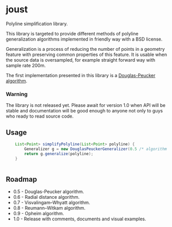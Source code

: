 # joust
Polyline simplification library.

This library is targeted to provide different methods of polyline generalization algorithms implemented in friendly way with a BSD license.

Generalization is a process of reducing the number of points in a geometry feature with preserving
common properties of this feature. It is usable when the source data is oversampled, for example 
straight forward way with sample rate 200m.

The first implementation presented in this library is a [Douglas-Peucker algorithm](https://en.wikipedia.org/wiki/Ramer%E2%80%93Douglas%E2%80%93Peucker_algorithm).

### Warning

The library is not released yet. Please await for version 1.0 when API will be stable and
documentation will be good enough to anyone not only to guys who ready to read source code.

## Usage

```java
    List<Point> simplifyPolyline(List<Point> polyline) {
        Generalizer g = new DouglasPeuckerGeneralizer(0.5 /* algorithm sensitivity */);
        return g.generalize(polyline);
    }
    
```

## Roadmap

* 0.5 - Douglas-Peucker algorithm.
* 0.6 - Radial distance algorithm.
* 0.7 - Visvalingam–Whyatt algorithm.
* 0.8 - Reumann–Witkam algorithm.
* 0.9 - Opheim algorithm.
* 1.0 - Release with comments, documents and visual examples.
